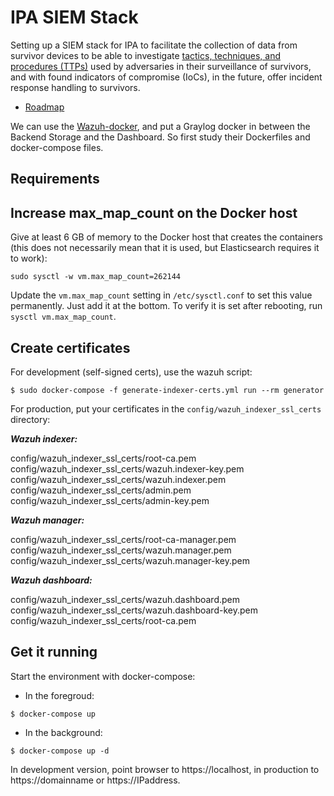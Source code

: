 # IPA SIEM Stack

Setting up a SIEM stack for IPA to facilitate the collection of data from survivor devices to be able to investigate [tactics, techniques, and procedures (TTPs)](https://github.com/tymyrddin/ipa-siem-stack/wiki) used by adversaries in their surveillance of survivors, and with found indicators of compromise (IoCs), in the future, offer incident response handling to survivors.

* [Roadmap](https://github.com/tymyrddin/ipa-siem-stack/wiki/Roadmap)

We can use the [Wazuh-docker](https://github.com/wazuh/wazuh-docker), and put a Graylog docker in between the Backend Storage and the Dashboard. So first study their Dockerfiles and docker-compose files.

## Requirements

## Increase max_map_count on the Docker host

Give at least 6 GB of memory to the Docker host that creates the containers (this does not necessarily mean that it is used, but Elasticsearch requires it to work):

```text
sudo sysctl -w vm.max_map_count=262144
```

Update the `vm.max_map_count` setting in `/etc/sysctl.conf` to set this value permanently. Just add it at the bottom. To verify it is set after rebooting, run `sysctl vm.max_map_count`.

## Create certificates

For development (self-signed certs), use the wazuh script:

```text
$ sudo docker-compose -f generate-indexer-certs.yml run --rm generator
```

For production, put your certificates in the `config/wazuh_indexer_ssl_certs` directory:

***Wazuh indexer:***

config/wazuh_indexer_ssl_certs/root-ca.pem
config/wazuh_indexer_ssl_certs/wazuh.indexer-key.pem
config/wazuh_indexer_ssl_certs/wazuh.indexer.pem
config/wazuh_indexer_ssl_certs/admin.pem
config/wazuh_indexer_ssl_certs/admin-key.pem

***Wazuh manager:***

config/wazuh_indexer_ssl_certs/root-ca-manager.pem
config/wazuh_indexer_ssl_certs/wazuh.manager.pem
config/wazuh_indexer_ssl_certs/wazuh.manager-key.pem

***Wazuh dashboard:***

config/wazuh_indexer_ssl_certs/wazuh.dashboard.pem
config/wazuh_indexer_ssl_certs/wazuh.dashboard-key.pem
config/wazuh_indexer_ssl_certs/root-ca.pem

## Get it running

Start the environment with docker-compose:

- In the foregroud:
```
$ docker-compose up
```

- In the background:
```
$ docker-compose up -d
```

In development version, point browser to https://localhost, in production to https://domainname or https://IPaddress.
